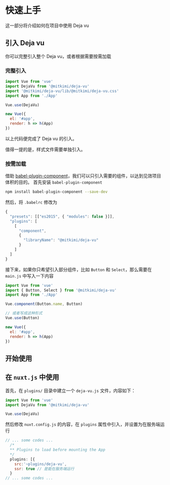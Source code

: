# 快速上手

这一部分将介绍如何在项目中使用 Deja vu

## 引入 Deja vu

你可以完整引入整个 Deja vu，或者根据需要按需加载

### 完整引入

```javascript
import Vue from 'vue'
import DejaVu from '@mitkimi/deja-vu'
import '@mitkimi/deja-vu/lib/@mitkimi/deja-vu.css'
import App from './App'

Vue.use(DejaVu)

new Vue({
  el: '#app',
  render: h => h(App)
})
```

以上代码便完成了 Deja vu 的引入。

值得一提的是，样式文件需要单独引入。

### 按需加载

借助 [babel-plugin-component](https://github.com/QingWei-Li/babel-plugin-component)，我们可以只引入需要的组件，以达到见效项目体积的目的。
首先安装 `babel-plugin-component`
```bash
npm install babel-plugin-component --save-dev
```
然后，将 `.babelrc` 修改为
```javascript
{
  "presets": [["es2015", { "modules": false }]],
  "plugins": [
    [
      "component",
      {
        "libraryName": "@mitkimi/deja-vu"
      }
    ]
  ]
}
```

接下来，如果你只希望引入部分组件，比如 `Button` 和 `Select`，那么需要在 `main.js` 中写入一下内容

```javascript
import Vue from 'vue'
import { Button, Select } from '@mitkimi/deja-vu'
import App from './App'

Vue.component(Button.name, Button)

// 或者写成这种形式
Vue.use(Button)

new Vue({
  el: '#app',
  render: h => h(App)
})
```

## 开始使用

## 在 `nuxt.js` 中使用

首先，在 `plugins/` 目录中建立一个 `deja-vu.js` 文件，内容如下：
```javascript
import Vue from 'vue'
import DejaVu from '@mitkimi/deja-vu'

Vue.use(DejaVu)
```

然后修改 `nuxt.config.js` 的内容，在 `plugins` 属性中引入，并设置为在服务端运行
```javascript
// ... some codes ...
  /*
  ** Plugins to load before mounting the App
  */
  plugins: [{
    src:'~plugins/deja-vu',
    ssr: true // 是能在服务端运行
  }
// ... some codes ...
```
